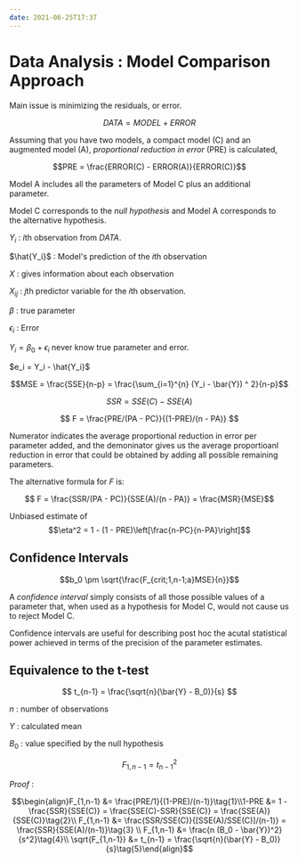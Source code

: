 ```yaml
---
date: 2021-06-25T17:37
---
```



# Data Analysis : Model Comparison Approach

Main issue is minimizing the residuals, or error. 

$$ DATA = MODEL + ERROR $$

Assuming that you have two models, a compact model (C) and an augmented model (A), *proportional reduction in error* (PRE) is calculated, 

$$PRE = \frac{ERROR(C) - ERROR(A)}{ERROR(C)}$$

Model A includes all the parameters of Model C plus an additional parameter.

Model C corresponds to the *null hypothesis* and Model A corresponds to the alternative hypothesis.


$Y_i$ : $i$th observation from $DATA$.

$\hat{Y_i}$ : Model's prediction of the $i$th observation

$X$ : gives information about each observation

$X_{ij}$ : $j$th predictor variable for the $i$th observation.

$\beta$ : true parameter

$\epsilon_{i}$ : Error 

$Y_i =  \beta_0 + \epsilon_{i}$ never know true parameter and error.

$e_i = Y_i - \hat{Y_i}$

$$MSE = \frac{SSE}{n-p}  = \frac{\sum_{i=1}^{n} (Y_i - \bar{Y}) ^ 2}{n-p}$$


$$ SSR = SSE(C) - SSE(A) $$



$$ F  = \frac{PRE/(PA - PC)}{(1-PRE)/(n - PA)} $$

Numerator indicates the average proportional reduction in error per parameter added, and the demoninator gives us the average proportioanl reduction in error that could be obtained by adding all possible remaining parameters.

The alternative formula for $F$ is:

$$ F = \frac{SSR/(PA - PC)}{SSE(A)/(n - PA)} = \frac{MSR}{MSE}$$



Unbiased estimate of $$\eta^2 = 1 - (1 - PRE)\left[\frac{n-PC}{n-PA}\right]$$


## Confidence Intervals

$$b_0 \pm \sqrt{\frac{F_{crit;1,n-1;a}MSE}{n}}$$

A *confidence interval* simply consists of all those possible values of a parameter that, when used as a hypothesis for Model C, would not cause us to reject Model C.

Confidence intervals are useful for describing post hoc the acutal statistical power achieved in terms of the precision of the parameter estimates. 


## Equivalence to the t-test

$$ t_{n-1} = \frac{\sqrt{n}(\bar{Y} - B_0)}{s} $$

$n$ : number of observations

$Y$ : calculated mean

$B_0$ : value specified by the null hypothesis

$$ F_{1, n-1} = t_{n-1}^2$$


*Proof* :

$$\begin{align}F_{1,n-1} &= \frac{PRE/1}{(1-PRE)/(n-1)}\tag{1}\\1-PRE &= 1 - \frac{SSR}{SSE(C)} = \frac{SSE(C)-SSR}{SSE(C)} = \frac{SSE(A)}{SSE(C)}\tag{2}\\ F_{1,n-1} &= \frac{SSR/SSE(C)}{[SSE(A)/SSE(C)]/(n-1)} = \frac{SSR}{SSE(A)/(n-1)}\tag{3} \\  F_{1,n-1} &= \frac{n (B_0 - \bar{Y})^2}{s^2}\tag{4}\\ \sqrt{F_{1,n-1}} &= t_{n-1} = \frac{\sqrt{n}(\bar{Y} - B_0)}{s}\tag{5}\end{align}$$

